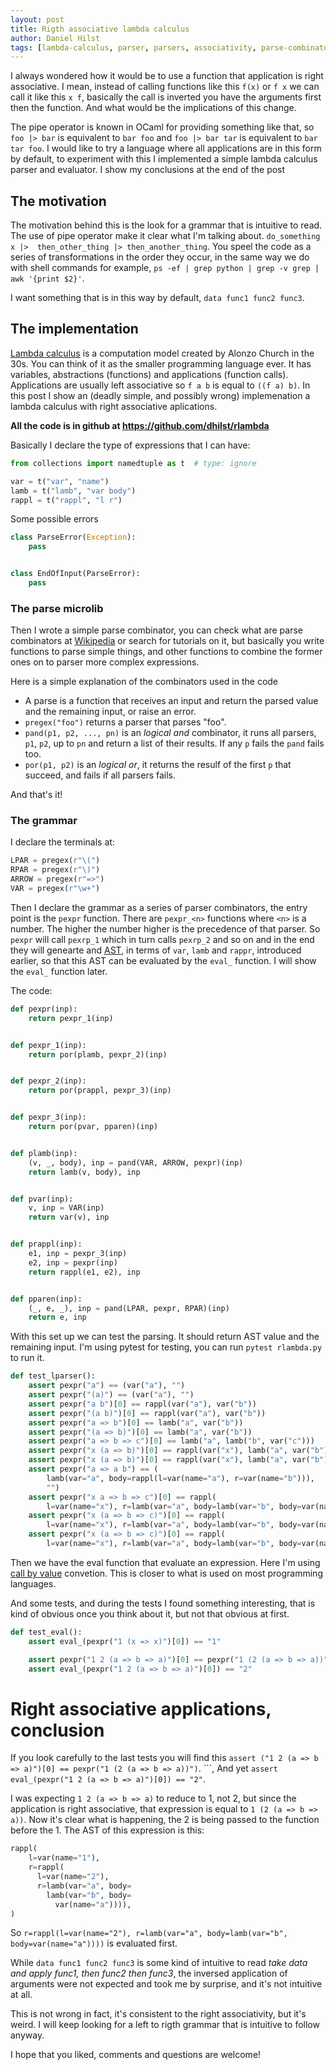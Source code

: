```yaml
---
layout: post
title: Rigth associative lambda calculus
author: Daniel Hilst
tags: [lambda-calculus, parser, parsers, associativity, parse-combinators]
---
```


I always wondered how it would be to use a function that application is right
associative. I mean, instead of calling functions like this `f(x)` or
`f x` we can call it like this `x f`, basically the call is inverted
you have the arguments first then the function. And what would be the implications
of this change.

The pipe operator is known in OCaml for providing something like that, so 
`foo |> bar` is equivalent to `bar foo` and `foo |> bar tar` is equivalent
to `bar tar foo`. I would like to try a language where all applications
are in this form by default, to experiment with this I implemented a simple
lambda calculus parser and evaluator. I show my conclusions at the end of the post

## The motivation 

The motivation behind this is the look for a grammar that is intuitive to read. The
use of pipe operator make it clear what I'm talking about. `do_something x |> 
then_other_thing |> then_another_thing`. You speel the code as a series of transformations
in the order they occur, in the same way we do with shell
commands for example, `ps -ef | grep python | grep -v grep | awk '{print $2}'`.

I want something that is in this way by default, `data func1 func2 func3`.

## The implementation

[Lambda calculus](https://en.wikipedia.org/wiki/Lambda_calculus) is a computation
model created by Alonzo Church in the 30s. You can think of it as the smaller programming
language ever. It has variables, abstractions (functions) and applications (function calls).
Applications are usually left associative so `f a b` is equal to `((f a) b)`. In this
post I show an (deadly simple, and possibly wrong) implemenation a lambda
calculus with right associative aplications.

**All the code is in github at https://github.com/dhilst/rlambda**

Basically I declare the type of expressions that I can have:

```python
from collections import namedtuple as t  # type: ignore

var = t("var", "name")
lamb = t("lamb", "var body")
rappl = t("rappl", "l r")
```

Some possible errors

```python
class ParseError(Exception):
    pass


class EndOfInput(ParseError):
    pass
```

### The parse microlib

Then I wrote a simple parse combinator, you can check what are parse
combinators at [Wikipedia](https://en.wikipedia.org/wiki/Parser_combinator) or
search for tutorials on it, but basically you write functions to parse simple
things, and other functions to combine the former ones on to parser more complex expressions.

Here is a simple explanation of the combinators used in the code

* A parse is a function that receives an input and return the parsed value and the remaining
input, or raise an error.
* `pregex("foo")` returns a parser that parses "foo".
* `pand(p1, p2, ..., pn)` is an _logical and_ combinator, it runs all parsers,
  `p1`, `p2`, up to `pn` and return a list of their results. If any `p` fails
  the `pand` fails too.
* `por(p1, p2)` is an _logical or_, it returns the resulf of the first `p` that
  succeed, and fails if all parsers fails.

And that's it!

### The grammar

I declare the terminals at:

```python
LPAR = pregex(r"\(")
RPAR = pregex(r"\)")
ARROW = pregex(r"=>")
VAR = pregex(r"\w+")
```

Then I declare the grammar as a series of parser combinators, the entry point is the `pexpr`
function. There are `pexpr_<n>` functions where `<n>` is a number. The higher the number higher
is the precedence of that parser. So `pexpr` will call `pexrp_1` which in turn calls `pexrp_2` and so
on and in the end they will genearte and [AST](https://en.wikipedia.org/wiki/Abstract_syntax_tree),
in terms of `var`, `lamb` and `rappr`, introduced earlier, so that this AST can
be evaluated by the `eval_` function. I will show the `eval_` function later. 

The code:

```python
def pexpr(inp):
    return pexpr_1(inp)


def pexpr_1(inp):
    return por(plamb, pexpr_2)(inp)


def pexpr_2(inp):
    return por(prappl, pexpr_3)(inp)


def pexpr_3(inp):
    return por(pvar, pparen)(inp)


def plamb(inp):
    (v, _, body), inp = pand(VAR, ARROW, pexpr)(inp)
    return lamb(v, body), inp


def pvar(inp):
    v, inp = VAR(inp)
    return var(v), inp


def prappl(inp):
    e1, inp = pexpr_3(inp)
    e2, inp = pexpr(inp)
    return rappl(e1, e2), inp


def pparen(inp):
    (_, e, _), inp = pand(LPAR, pexpr, RPAR)(inp)
    return e, inp
```

With this set up we can test the parsing. It should return AST value and the
remaining input. I'm using pytest for testing, you can run `pytest rlambda.py`
to run it.

```python
def test_lparser():
    assert pexpr("a") == (var("a"), "")
    assert pexpr("(a)") == (var("a"), "")
    assert pexpr("a b")[0] == rappl(var("a"), var("b"))
    assert pexpr("(a b)")[0] == rappl(var("a"), var("b"))
    assert pexpr("a => b")[0] == lamb("a", var("b"))
    assert pexpr("(a => b)")[0] == lamb("a", var("b"))
    assert pexpr("a => b => c")[0] == lamb("a", lamb("b", var("c")))
    assert pexpr("x (a => b)")[0] == rappl(var("x"), lamb("a", var("b")))
    assert pexpr("x (a => b)")[0] == rappl(var("x"), lamb("a", var("b")))
    assert pexpr("a => a b") == (
        lamb(var="a", body=rappl(l=var(name="a"), r=var(name="b"))),
        "")
    assert pexpr("x a => b => c")[0] == rappl(
        l=var(name="x"), r=lamb(var="a", body=lamb(var="b", body=var(name="c"))))
    assert pexpr("x (a => b => c)")[0] == rappl(
        l=var(name="x"), r=lamb(var="a", body=lamb(var="b", body=var(name="c"))))
    assert pexpr("x (a => b => c)")[0] == rappl(
        l=var(name="x"), r=lamb(var="a", body=lamb(var="b", body=var(name="c"))))
```

Then we have the eval function that evaluate an expression. Here I'm using
[call by value](https://en.wikipedia.org/wiki/Reduction_strategy#Lambda_calculus) convetion.
This is closer to what is used on most programming languages.

And some tests, and during the tests I found something interesting, that is kind of
obvious once you think about it, but not that obvious at first.

```python
def test_eval():
    assert eval_(pexpr("1 (x => x)")[0]) == "1"

    assert pexpr("1 2 (a => b => a)")[0] == pexpr("1 (2 (a => b => a))")
    assert eval_(pexpr("1 2 (a => b => a)")[0]) == "2"
```

# Right associative applications, conclusion

If you look carefully to the last tests you will find this `assert ("1 2 (a => b =>
a)")[0] == pexpr("1 (2 (a => b => a))")`.  ```, And yet `assert eval_(pexpr("1 2 (a => b => a)")[0]) == "2"`.

I was expecting `1 2 (a => b => a)` to reduce to 1, not 2, but since
the application is right associative, that expression is equal to
`1 (2 (a => b => a))`. Now it's clear what is happening, the 2 is being
passed to the function before the 1. The AST of this expression is this:

```python
rappl(
    l=var(name="1"),
    r=rappl(
      l=var(name="2"), 
      r=lamb(var="a", body=
        lamb(var="b", body=
          var(name="a")))),
)
```

So `r=rappl(l=var(name="2"), r=lamb(var="a", body=lamb(var="b", body=var(name="a"))))` is evaluated first.

While `data func1 func2 func3` is some kind of intuitive to read _take data and
apply func1, then func2 then func3_, the inversed application of arguments were
not expected and took me by surprise, and it's not intuitive at all.

This is not wrong in fact, it's consistent to the right associativity, but it's
weird. I will keep looking for a left to rigth grammar that is intuitive to
follow anyway.


I hope that you liked, comments and questions are welcome!
